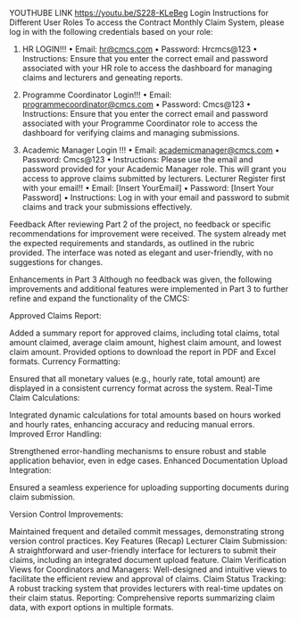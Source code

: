 YOUTHUBE LINK
https://youtu.be/S228-KLeBeg
Login Instructions for Different User Roles 
To access the Contract Monthly Claim System, please log in with the following credentials based on your role: 
1.	HR LOGIN!!! 
•	Email: hr@cmcs.com 
•	Password: Hrcmcs@123
•	Instructions: Ensure that you enter the correct email and password associated with your HR  role to access the dashboard for managing claims and lecturers and geneating reports. 

2.	Programme Coordinator Login!!! 
•	Email: programmecoordinator@cmcs.com 
•	Password: Cmcs@123 
•	Instructions: Ensure that you enter the correct email and password associated with your Programme Coordinator role to access the dashboard for verifying claims and managing submissions. 
3.	Academic Manager Login !!! 
•	Email: academicmanager@cmcs.com 
•	Password: Cmcs@123 
•	Instructions: Please use the email and password provided for your Academic Manager role. This will grant you access to approve claims submitted by lecturers. 
Lecturer 
Register first with your email!! 
•	Email: [Insert YourEmail] 
•	Password: [Insert Your Password] 
•	Instructions: Log in with your email and password to submit claims and track your submissions effectively. 
 
 


Feedback
After reviewing Part 2 of the project, no feedback or specific recommendations for improvement were received. The system already met the expected requirements and standards, as outlined in the rubric provided. The interface was noted as elegant and user-friendly, with no suggestions for changes.

Enhancements in Part 3
Although no feedback was given, the following improvements and additional features were implemented in Part 3 to further refine and expand the functionality of the CMCS:

Approved Claims Report:

Added a summary report for approved claims, including total claims, total amount claimed, average claim amount, highest claim amount, and lowest claim amount.
Provided options to download the report in PDF and Excel formats.
Currency Formatting:

Ensured that all monetary values (e.g., hourly rate, total amount) are displayed in a consistent currency format across the system.
Real-Time Claim Calculations:

Integrated dynamic calculations for total amounts based on hours worked and hourly rates, enhancing accuracy and reducing manual errors.
Improved Error Handling:

Strengthened error-handling mechanisms to ensure robust and stable application behavior, even in edge cases.
Enhanced Documentation Upload Integration:

Ensured a seamless experience for uploading supporting documents during claim submission.

Version Control Improvements:

Maintained frequent and detailed commit messages, demonstrating strong version control practices.
Key Features (Recap)
Lecturer Claim Submission: A straightforward and user-friendly interface for lecturers to submit their claims, including an integrated document upload feature.
Claim Verification Views for Coordinators and Managers: Well-designed and intuitive views to facilitate the efficient review and approval of claims.
Claim Status Tracking: A robust tracking system that provides lecturers with real-time updates on their claim status.
Reporting: Comprehensive reports summarizing claim data, with export options in multiple formats.
